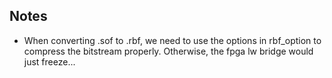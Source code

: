 ## Notes
- When converting .sof to .rbf, we need to use the options in rbf_option to compress the bitstream properly. Otherwise, the fpga lw bridge would just freeze...